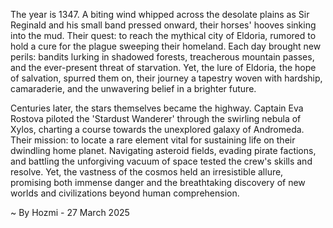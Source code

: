 
The year is 1347.  A biting wind whipped across the desolate plains as Sir Reginald and his small band pressed onward, their horses' hooves sinking into the mud.  Their quest: to reach the mythical city of Eldoria, rumored to hold a cure for the plague sweeping their homeland.  Each day brought new perils: bandits lurking in shadowed forests, treacherous mountain passes, and the ever-present threat of starvation.  Yet, the lure of Eldoria, the hope of salvation, spurred them on, their journey a tapestry woven with hardship, camaraderie, and the unwavering belief in a brighter future.

Centuries later, the stars themselves became the highway.  Captain Eva Rostova piloted the 'Stardust Wanderer' through the swirling nebula of Xylos, charting a course towards the unexplored galaxy of Andromeda.  Their mission: to locate a rare element vital for sustaining life on their dwindling home planet.  Navigating asteroid fields, evading pirate factions, and battling the unforgiving vacuum of space tested the crew's skills and resolve.  Yet, the vastness of the cosmos held an irresistible allure, promising both immense danger and the breathtaking discovery of new worlds and civilizations beyond human comprehension.

~ By Hozmi - 27 March 2025
